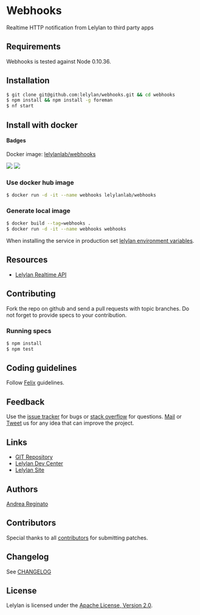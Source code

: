 # Webhooks

Realtime HTTP notification from Lelylan to third party apps

## Requirements

Webhooks is tested against Node 0.10.36.


## Installation

```bash
$ git clone git@github.com:lelylan/webhooks.git && cd webhooks
$ npm install && npm install -g foreman
$ nf start
```

## Install with docker

#### Badges
Docker image: [lelylanlab/webhooks](https://hub.docker.com/r/lelylanlab/webhooks/)

[![](https://images.microbadger.com/badges/version/lelylanlab/webhooks:latest.svg)](http://microbadger.com/images/lelylanlab/webhooks:latest "Get your own version badge on microbadger.com")  [![](https://images.microbadger.com/badges/image/lelylanlab/webhooks:latest.svg)](http://microbadger.com/images/lelylanlab/webhooks:latest "Get your own image badge on microbadger.com")

### Use docker hub image
```bash
$ docker run -d -it --name webhooks lelylanlab/webhooks
```

### Generate local image
```bash
$ docker build --tag=webhooks .
$ docker run -d -it --name webhooks webhooks
```

When installing the service in production set [lelylan environment variables](https://github.com/lelylan/lelylan/blob/master/README.md#production).


## Resources

* [Lelylan Realtime API](http://dev.lelylan.com/api#api-realtime)


## Contributing

Fork the repo on github and send a pull requests with topic branches.
Do not forget to provide specs to your contribution.


### Running specs

```bash
$ npm install
$ npm test
```

## Coding guidelines

Follow [Felix](http://nodeguide.com/style.html) guidelines.


## Feedback

Use the [issue tracker](http://github.com/lelylan/webhooks/issues) for bugs or [stack  overflow](http://stackoverflow.com/questions/tagged/lelylan) for questions.
[Mail](mailto:dev@lelylan.com) or [Tweet](http://twitter.com/lelylan) us for any idea that can improve the project.


## Links

* [GIT Repository](http://github.com/lelylan/webhooks)
* [Lelylan Dev Center](http://dev.lelylan.com)
* [Lelylan Site](http://lelylan.com)


## Authors

[Andrea Reginato](https://www.linkedin.com/in/andreareginato)


## Contributors

Special thanks to all [contributors](https://github.com/lelylan/webhooks/contributors)
for submitting patches.


## Changelog

See [CHANGELOG](https://github.com/lelylan/webhooks/blob/master/CHANGELOG.md)


## License

Lelylan is licensed under the [Apache License, Version 2.0](http://www.apache.org/licenses/LICENSE-2.0).
